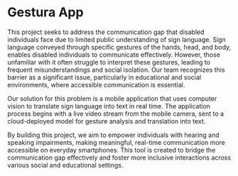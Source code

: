 # Gestura App

This project seeks to address the communication gap that disabled individuals face due to limited public understanding of sign language. Sign language conveyed through specific gestures of the hands, head, and body, enables disabled individuals to communicate effectively. However, those unfamiliar with it often struggle to interpret these gestures, leading to frequent misunderstandings and social isolation. Our team recognizes this barrier as a significant issue, particularly in educational and social environments, where accessible communication is essential.

Our solution for this problem is a mobile application that uses computer vision to translate sign language into text in real time. The application process begins with a live video stream from the mobile camera, sent to a cloud-deployed model for gesture analysis and translation into text.

By building this project, we aim to empower individuals with hearing and speaking impairments, making meaningful, real-time communication more accessible on everyday smartphones. This tool is created to bridge the communication gap effectively and foster more inclusive interactions across various social and educational settings.
